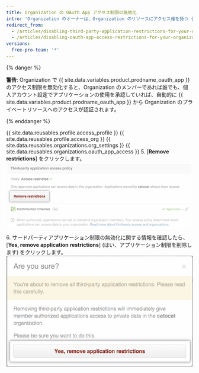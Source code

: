 ```yaml
---
title: Organization の OAuth App アクセス制限の無効化
intro: 'Organization のオーナーは、Organization のリソースにアクセス権を持つ {{ site.data.variables.product.prodname_oauth_app }} の制限を無効化できます。'
redirect_from:
  - /articles/disabling-third-party-application-restrictions-for-your-organization/
  - /articles/disabling-oauth-app-access-restrictions-for-your-organization
versions:
  free-pro-team: '*'
---
```


{% danger %}

**警告**: Organization で {{ site.data.variables.product.prodname_oauth_app }} のアクセス制限を無効化すると、Organization のメンバーであれば誰でも、個人アカウント設定でアプリケーションの使用を承認していれば、自動的に {{ site.data.variables.product.prodname_oauth_app }} から Organization のプライベートリソースへのアクセスが認証されます。

{% enddanger %}

{{ site.data.reusables.profile.access_profile }}
{{ site.data.reusables.profile.access_org }}
{{ site.data.reusables.organizations.org_settings }}
{{ site.data.reusables.organizations.oauth_app_access }}
5. [**Remove restrictions**] をクリックします。 ![[Remove restrictions] ボタン](/assets/images/help/settings/settings-third-party-remove-restrictions.png)
6. サードパーティアプリケーション制限の無効化に関する情報を確認したら、[**Yes, remove application restrictions**] (はい、アプリケーション制限を削除します) をクリックします。 ![解除確認ボタン](/assets/images/help/settings/settings-third-party-confirm-disable.png)
